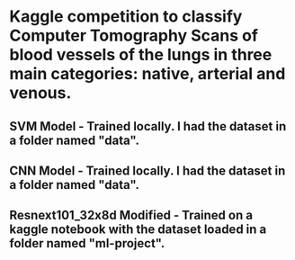 # Kaggle competition to classify Computer Tomography Scans of blood vessels of the lungs in three main categories: native, arterial and venous.

## SVM Model - Trained locally. I had the dataset in a folder named "data".

## CNN Model - Trained locally. I had the dataset in a folder named "data".

## Resnext101_32x8d Modified - Trained on a kaggle notebook with the dataset loaded in a folder named "ml-project".
